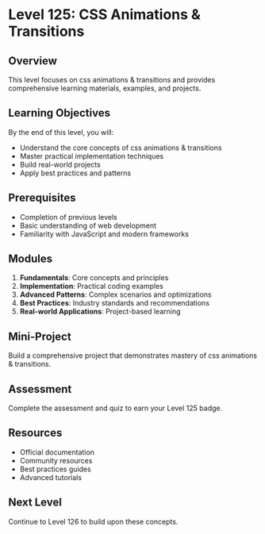 # Level 125: CSS Animations & Transitions

## Overview
This level focuses on css animations & transitions and provides comprehensive learning materials, examples, and projects.

## Learning Objectives
By the end of this level, you will:
- Understand the core concepts of css animations & transitions
- Master practical implementation techniques
- Build real-world projects
- Apply best practices and patterns

## Prerequisites
- Completion of previous levels
- Basic understanding of web development
- Familiarity with JavaScript and modern frameworks

## Modules
1. **Fundamentals**: Core concepts and principles
2. **Implementation**: Practical coding examples
3. **Advanced Patterns**: Complex scenarios and optimizations
4. **Best Practices**: Industry standards and recommendations
5. **Real-world Applications**: Project-based learning

## Mini-Project
Build a comprehensive project that demonstrates mastery of css animations & transitions.

## Assessment
Complete the assessment and quiz to earn your Level 125 badge.

## Resources
- Official documentation
- Community resources
- Best practices guides
- Advanced tutorials

## Next Level
Continue to Level 126 to build upon these concepts.
